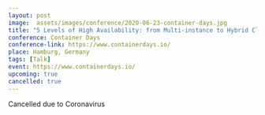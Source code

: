```yaml
---
layout: post
image:  assets/images/conference/2020-06-23-container-days.jpg
title: "5 Levels of High Availability: from Multi-instance to Hybrid Cloud"
conference: Container Days
conference-link: https://www.containerdays.io/
place: Hamburg, Germany
tags: [Talk]
event: https://www.containerdays.io/
upcoming: true
cancelled: true
---
```


Cancelled due to Coronavirus
